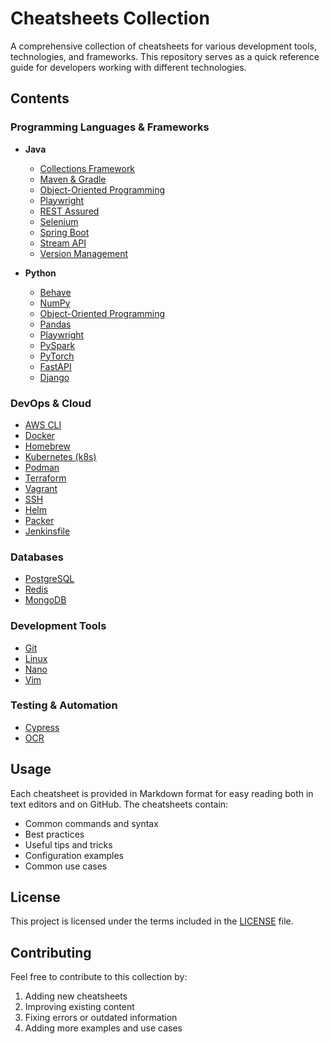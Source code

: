 # Cheatsheets Collection

A comprehensive collection of cheatsheets for various development tools, technologies, and frameworks. This repository serves as a quick reference guide for developers working with different technologies.

## Contents

### Programming Languages & Frameworks
- **Java**
  - [Collections Framework](cheatsheets/java-collections.md)
  - [Maven & Gradle](cheatsheets/java-maven-gradle.md)
  - [Object-Oriented Programming](cheatsheets/java-oop.md)
  - [Playwright](cheatsheets/java-playwright.md)
  - [REST Assured](cheatsheets/java-rest-assured.md)
  - [Selenium](cheatsheets/java-selenium.md)
  - [Spring Boot](cheatsheets/java-spring-boot.md)
  - [Stream API](cheatsheets/java-stream-api.md)
  - [Version Management](cheatsheets/java-versions.md)

- **Python**
  - [Behave](cheatsheets/python-behave.md)
  - [NumPy](cheatsheets/python-numpy.md)
  - [Object-Oriented Programming](cheatsheets/python-oop.md)
  - [Pandas](cheatsheets/python-pandas.md)
  - [Playwright](cheatsheets/python-playwright.md)
  - [PySpark](cheatsheets/python-pyspark.md)
  - [PyTorch](cheatsheets/python-pytorch.md)
  - [FastAPI](cheatsheets/python-fast-api.md)
  - [Django](cheatsheets/python-django.md)

### DevOps & Cloud
- [AWS CLI](cheatsheets/aws-cli.md)
- [Docker](cheatsheets/docker.md)
- [Homebrew](cheatsheets/homebrew.md)
- [Kubernetes (k8s)](cheatsheets/k8.md)
- [Podman](cheatsheets/podman.md)
- [Terraform](cheatsheets/terraform.md)
- [Vagrant](cheatsheets/vagrant.md)
- [SSH](cheatsheets/ssh.md)
- [Helm](cheatsheets/helm.md)
- [Packer](cheatsheets/packer.md)
- [Jenkinsfile](cheatsheets/jenkinsfile.md)

### Databases
- [PostgreSQL](cheatsheets/postgresql.md)
- [Redis](cheatsheets/redis.md)
- [MongoDB](cheatsheets/mongo-db.md)

### Development Tools
- [Git](cheatsheets/git.md)
- [Linux](cheatsheets/linux.md)
- [Nano](cheatsheets/nano.md)
- [Vim](cheatsheets/vim.md)

### Testing & Automation
- [Cypress](cheatsheets/cypress.md)
- [OCR](cheatsheets/ocr.md)

## Usage

Each cheatsheet is provided in Markdown format for easy reading both in text editors and on GitHub. The cheatsheets contain:
- Common commands and syntax
- Best practices
- Useful tips and tricks
- Configuration examples
- Common use cases

## License

This project is licensed under the terms included in the [LICENSE](LICENSE) file.

## Contributing

Feel free to contribute to this collection by:
1. Adding new cheatsheets
2. Improving existing content
3. Fixing errors or outdated information
4. Adding more examples and use cases
